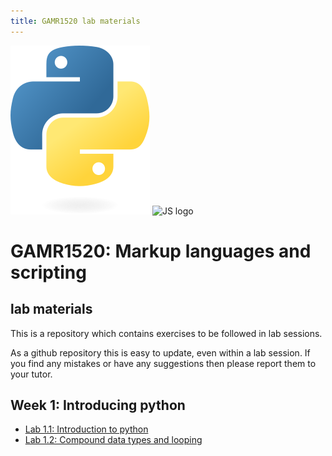 ```yaml
---
title: GAMR1520 lab materials
---
```


<div class="row">
    <img class="logo" src="img/python-logo-only.svg" alt="Python logo">
    <img class="logo" src="https://upload.wikimedia.org/wikipedia/commons/9/99/Unofficial_JavaScript_logo_2.svg" alt="JS logo">
</div>

# GAMR1520: Markup languages and scripting

## lab materials

This is a repository which contains exercises to be followed in lab sessions.

As a github repository this is easy to update, even within a lab session.
If you find any mistakes or have any suggestions then please report them to your tutor.

## Week 1: Introducing python

- [Lab 1.1: Introduction to python](lab-1.1)
- [Lab 1.2: Compound data types and looping](lab-1.2)

